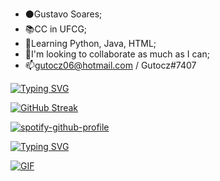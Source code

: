 - ⚫Gustavo Soares;
- 📚CC in UFCG;
- 🌱Learning Python, Java, HTML;
- 👀I'm looking to collaborate as much as I can;
- 📫gutocz06@hotmail.com / Gutocz#7407

[![Typing SVG](https://readme-typing-svg.herokuapp.com?font=Century+Gothic&color=59F5BE&size=40&center=true&vCenter=true&lines=You're+Welcome)](https://git.io/typing-svg)

[![GitHub Streak](http://github-readme-streak-stats.herokuapp.com?user=gutocz&theme=green_nur)](https://git.io/streak-stats)

[![spotify-github-profile](https://spotify-github-profile.vercel.app/api/view?uid=22a5i5zqurxnu6ty5y43kyz5a&cover_image=false&theme=default)](https://github.com/kittinan/spotify-github-profile)

[![Typing SVG](https://readme-typing-svg.herokuapp.com?font=Century+Gothic&color=59F5BE&size=40&center=true&vCenter=true&lines=Goodbye)](https://git.io/typing-svg)

<a href="https://github.com/gutocz"><img alt="GIF" title="GIF" src="https://media.giphy.com/media/zwDNti5vWFujS/giphy.gif"/></a>

<!--- <a href="https://github.com/gutocz"><img alt="GIF" title="GIF" src="https://i.imgur.com/qiXu7b2.png"/></a> --->
<!--- [![spotify-github-profile](https://spotify-github-profile.vercel.app/api/view?uid=22a5i5zqurxnu6ty5y43kyz5a&cover_image=true&theme=default)](https://github.com/kittinan/spotify-github-profile) --->
<!---
gutocz/gutocz is a ✨ special ✨ repository because its `README.md` (this file) appears on your GitHub profile.
You can click the Preview link to take a look at your changes.
--->
